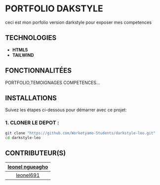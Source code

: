 # PORTFOLIO DAKSTYLE

ceci est mon porfolio version darkstyle pour exposer mes competences 

## TECHNOLOGIES

- **HTML5**
- **TAILWIND**

## FONCTIONNALITÉES

PORTFOLIO,TEMOIGNAGES COMPETENCES...

## INSTALLATIONS

Suivez les étapes ci-dessous pour démarrer avec ce projet:

### 1. CLONER LE DEPOT :

```bash
git clone "https://github.com/Worketyamo-Students/darkstyle-leo.git"
cd darkstyle-leo
```
## CONTRIBUTEUR(S)


|[leonel ngueagho](https://github.com/leonel691)|
|:----------------------------------------------------------------------------------------------:|
| [leonel691](https://github.com/leonel691)   
